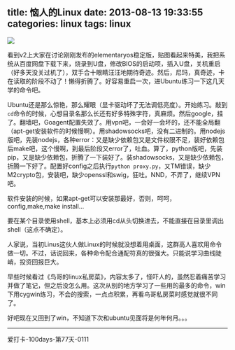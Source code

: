 title: 恼人的Linux 
date: 2013-08-13 19:33:55
categories: linux
tags: linux
---
![](http://ww1.sinaimg.cn/large/5e8cb366jw1e7lacvg6zcj21hc0xcqc6.jpg)

<!--more-->

看到v2上大家在讨论刚刚发布的elementaryos稳定版，贴图看起来特美，我把系统从百度网盘下载下来，烧录到U盘，修改BIOS的启动项，插入U盘，关机重启（好多天没关过机了），双手合十眼睛汪汪地期待奇迹。然后，尼玛，真奇迹，卡在读取的阶段不动了！懒得折腾了。好容易重启一次，进Ubuntu练习一下这几天学的命令吧。

Ubuntu还是那么惊艳，那么耀眼（显卡驱动坏了无法调低亮度）。开始练习。敲到`cd`命令的时候，心想目录名那么长还有好多特殊字符，真麻烦。然后google，挂了。翻墙吧，Goagent配置失效了。用vpn吧，一会好一会坏的，还不能全局翻（apt-get安装软件的时候慢啊）。用shadowsocks吧，没有二进制的。用nodejs版吧，先装nodejs，各种error：又是缺少依赖包又是文件权限不足，装好依赖包后make吧，这个慢啊，到最后阶段又error了，吐血。算了，python版吧，先装pip，又是缺少依赖包，折腾了一下装好了。装shadowsocks，又是缺少依赖包，折腾一下好了。配置好config之后执行`python proxy.py`，又TM错误，缺少M2crypto包，安装吧，缺少openssl和swig，狂吐。NND，不弄了，继续VPN吧。

软件安装的时候，如果apt-get可以安装那最好，否则，呵呵，config,make,make install...

要在某个目录使用shell，基本上必须用cd从头切换进去，不能直接在目录里调出shell（这点不确定）。

人家说，当初Linus这伙人做Linux的时候就没想着用桌面，这群高人喜欢用命令做一切。不过，话说回来，各种命令配合通配符真的很强大。只能说学习曲线陡峭，投资回报巨大。

早些时候看过《鸟哥的linux私房菜》，内容太多了，怪吓人的，虽然忍着痛苦学习并做了笔记，但之后没怎么用。这次从别的地方学习了一些用的最多的命令，win下用cygwin练习，不会的搜索，一点点积累，再看鸟哥私房菜时感觉就很不同了。

好吧现在又回到了win，不知道下次和ubuntu见面将是何年何月。。。

---

爱打卡-100days-第77天-0111
